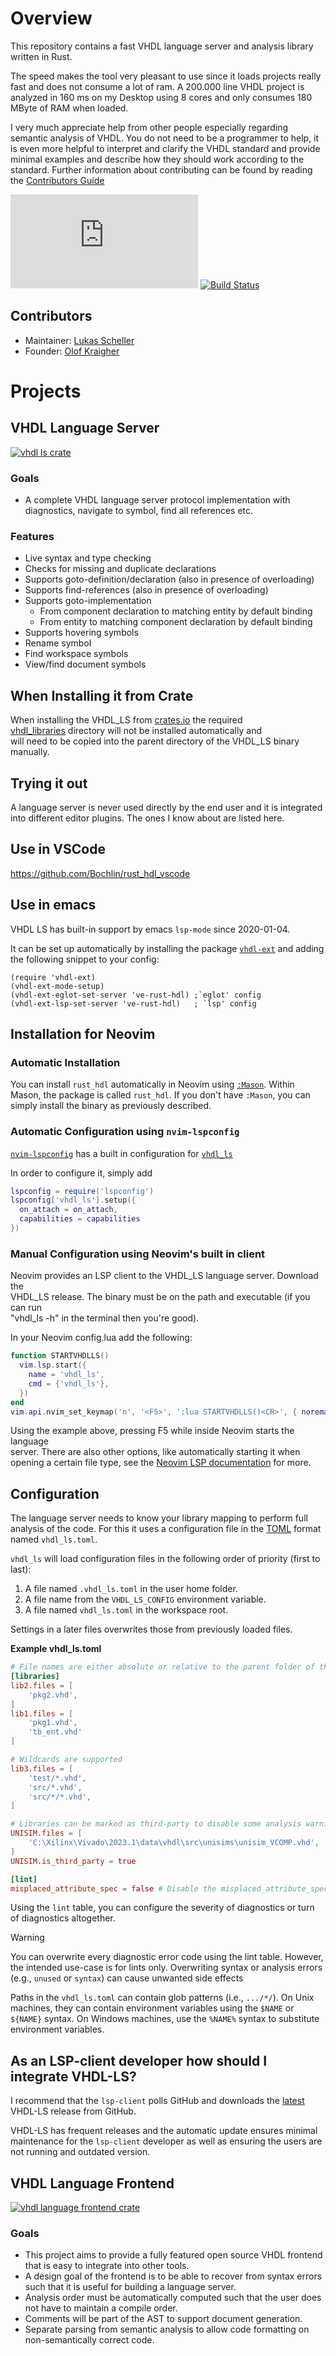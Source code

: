 # Overview

This repository contains a fast VHDL language server and analysis library written in Rust.

The speed makes the tool very pleasant to use since it loads projects really fast and does not consume a lot of ram.
A 200.000 line VHDL project is analyzed in 160 ms on my Desktop using 8 cores and only consumes 180 MByte of RAM when
loaded.

I very much appreciate help from other people especially regarding semantic analysis of VHDL. You do not need to be a
programmer to help, it is even more helpful to interpret and clarify the VHDL standard and provide minimal examples and
describe how they should work according to the standard. Further information about contributing can be found by reading
the [Contributors Guide](https://github.com/kraigher/rust_hdl/wiki/Contributor-Guide)

[![Chat](https://img.shields.io/matrix/VHDL-LS:matrix.org)](https://matrix.to/#/#VHDL-LS:matrix.org)
[![Build Status](https://github.com/kraigher/rust_hdl/workflows/Build%20%26%20test%20all%20configs/badge.svg)](https://github.com/kraigher/rust_hdl/actions?query=workflow%3A%22Build+%26+test+all+configs%22)

## Contributors

- Maintainer: [Lukas Scheller](https://github.com/Schottkyc137)
- Founder: [Olof Kraigher](https://github.com/kraigher)

# Projects

## VHDL Language Server

[![vhdl ls crate](https://img.shields.io/crates/v/vhdl_ls.svg)](https://crates.io/crates/vhdl_ls)

### Goals

- A complete VHDL language server protocol implementation with diagnostics, navigate to symbol, find all references etc.

### Features

- Live syntax and type checking
- Checks for missing and duplicate declarations
- Supports goto-definition/declaration (also in presence of overloading)
- Supports find-references (also in presence of overloading)
- Supports goto-implementation
    - From component declaration to matching entity by default binding
    - From entity to matching component declaration by default binding
- Supports hovering symbols
- Rename symbol
- Find workspace symbols
- View/find document symbols

## When Installing it from Crate

When installing the VHDL_LS from [crates.io](https://crates.io/crates/vhdl_ls) the required  
[vhdl_libraries](https://github.com/VHDL-LS/rust_hdl/tree/master/vhdl_libraries) directory will not be installed
automatically and  
will need to be copied into the parent directory of the VHDL_LS binary manually.

## Trying it out

A language server is never used directly by the end user and it is integrated into different editor plugins. The ones I
know about are listed here.

## Use in VSCode

https://github.com/Bochlin/rust_hdl_vscode

## Use in emacs

VHDL LS has built-in support by emacs `lsp-mode` since 2020-01-04.

It can be set up automatically by installing the package
[`vhdl-ext`](https://github.com/gmlarumbe/vhdl-ext/) and adding the
following snippet to your config:

```elisp
(require 'vhdl-ext)
(vhdl-ext-mode-setup)
(vhdl-ext-eglot-set-server 've-rust-hdl) ;`eglot' config
(vhdl-ext-lsp-set-server 've-rust-hdl)   ; `lsp' config
```

## Installation for Neovim

### Automatic Installation

You can install `rust_hdl` automatically in Neovim using [`:Mason`](https://github.com/williamboman/mason.nvim). Within
Mason, the package is called `rust_hdl`. If you don't have `:Mason`, you can simply install the binary as previously
described.

### Automatic Configuration using `nvim-lspconfig`

[`nvim-lspconfig`](https://github.com/neovim/nvim-lspconfig) has a built in configuration
for [`vhdl_ls`](https://github.com/neovim/nvim-lspconfig/blob/master/doc/server_configurations.md#vhdl_ls)

In order to configure it, simply add

```lua
lspconfig = require('lspconfig')
lspconfig['vhdl_ls'].setup({
  on_attach = on_attach,
  capabilities = capabilities
})
```

### Manual Configuration using Neovim's built in client

Neovim provides an LSP client to the VHDL_LS language server. Download the  
VHDL_LS release. The binary must be on the path and executable (if you can run  
"vhdl_ls -h" in the terminal then you're good).

In your Neovim config.lua add the following:

```lua
function STARTVHDLLS()
  vim.lsp.start({
    name = 'vhdl_ls',
    cmd = {'vhdl_ls'},
  })
end
vim.api.nvim_set_keymap('n', '<F5>', ':lua STARTVHDLLS()<CR>', { noremap = true, silent = true })
```

Using the example above, pressing F5 while inside Neovim starts the language  
server. There are also other options, like automatically starting it when  
opening a certain file type, see the [Neovim LSP documentation](https://neovim.io/doc/user/lsp.html) for more.

## Configuration

The language server needs to know your library mapping to perform full analysis of the code. For this it uses a
configuration file in the [TOML](https://github.com/toml-lang/toml) format named `vhdl_ls.toml`.

`vhdl_ls` will load configuration files in the following order of priority (first to last):

1. A file named `.vhdl_ls.toml` in the user home folder.
2. A file name from the `VHDL_LS_CONFIG` environment variable.
3. A file named `vhdl_ls.toml` in the workspace root.

Settings in a later files overwrites those from previously loaded files.

**Example vhdl_ls.toml**

```toml
# File names are either absolute or relative to the parent folder of the vhdl_ls.toml file
[libraries]
lib2.files = [
    'pkg2.vhd',
]
lib1.files = [
    'pkg1.vhd',
    'tb_ent.vhd'
]

# Wildcards are supported
lib3.files = [
    'test/*.vhd',
    'src/*.vhd',
    'src/*/*.vhd',
]

# Libraries can be marked as third-party to disable some analysis warnings, such as unused declarations
UNISIM.files = [
    'C:\Xilinx\Vivado\2023.1\data\vhdl\src\unisims\unisim_VCOMP.vhd',
]
UNISIM.is_third_party = true

[lint]
misplaced_attribute_spec = false # Disable the misplaced_attribute_spec diagnostic
```

Using the `lint` table, you can configure the severity of diagnostics or turn of diagnostics altogether.

> [!WARNING]
> You can overwrite every diagnostic error code using the lint table. However, the intended use-case is for lints only.
> Overwriting syntax or analysis errors (e.g., `unused` or `syntax`) can cause unwanted side effects

Paths in the `vhdl_ls.toml` can contain glob patterns (i.e., `.../*/`).
On Unix machines, they can contain environment variables using the `$NAME` or `${NAME}` syntax.
On Windows machines, use the `%NAME%` syntax to substitute environment variables.

## As an LSP-client developer how should I integrate VHDL-LS?

I recommend that the `lsp-client` polls GitHub and downloads
the [latest](https://github.com/VHDL-LS/rust_hdl/releases/latest) VHDL-LS release from GitHub.

VHDL-LS has frequent releases and the automatic update ensures minimal maintenance for the `lsp-client` developer as
well as ensuring the users are not running and outdated version.

## VHDL Language Frontend

[![vhdl language frontend crate](https://img.shields.io/crates/v/vhdl_lang.svg)](https://crates.io/crates/vhdl_lang)

### Goals

- This project aims to provide a fully featured open source VHDL frontend that is easy to integrate into other tools.
- A design goal of the frontend is to be able to recover from syntax errors such that it is useful for building a
  language server.
- Analysis order must be automatically computed such that the user does not have to maintain a compile order.
- Comments will be part of the AST to support document generation.
- Separate parsing from semantic analysis to allow code formatting on non-semantically correct code.

